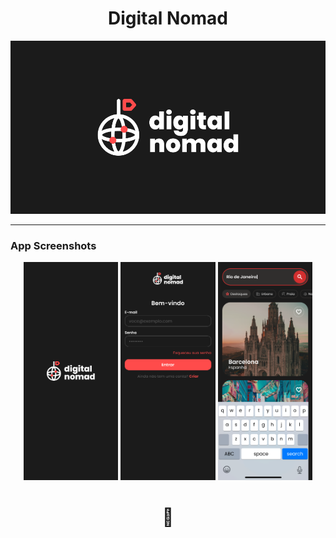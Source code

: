 <div align="center">
  <h1>Digital Nomad</h1>
</div>

![Banner](./assets/images/banner.png)

---

### App Screenshots

<p align="center">
  <img src="./assets/images/splash_screen.png" alt="Screen 1" width="30%" />
  <img src="./assets/images/sign_in_screen.png" alt="Screen 2" width="30%" />
  <img src="./assets/images/search_screen.png" alt="Screen 3" width="30%" />
</p>

<div align="center">
  <h1>🚧</h1>
</div>
